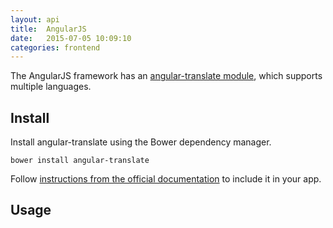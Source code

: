 ```yaml
---
layout: api
title:  AngularJS
date:   2015-07-05 10:09:10
categories: frontend
---
```


The AngularJS framework has an [angular-translate module](https://angular-translate.github.io/),
which supports multiple languages.

## Install

Install angular-translate using the Bower dependency manager.

<code>bower install angular-translate</code>

Follow [instructions from the official documentation](http://angular-translate.github.io/docs/#/guide) to include it in your app.

## Usage
